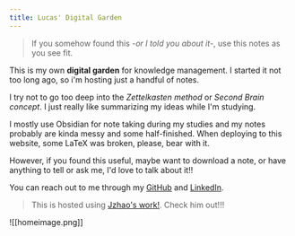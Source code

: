 ```yaml
---
title: Lucas' Digital Garden
---
```


>If you somehow found this *-or I told you about it-*, use this notes as you see fit. 

This is my own **digital garden** for knowledge management. I started it not too long ago, so i'm hosting just a handful of notes.

I try not to go too deep into the *Zettelkasten method* or *Second Brain concept*. I just really like summarizing my ideas while I'm studying.

I mostly use Obsidian for note taking during my studies and my notes probably are kinda messy and some half-finished. When deploying to this website, some LaTeX was broken, please, bear with it.

However, if you found this useful, maybe want to download a note, or have anything to tell or ask me, I'd love to talk about it!!

You can reach out to me through my [GitHub](https://github.com/0-lucas) and [LinkedIn](https://www.linkedin.com/in/llsalmeida/).


>This is hosted using [Jzhao's work!](https://quartz.jzhao.xyz). Check him out!!!

![[homeimage.png]]